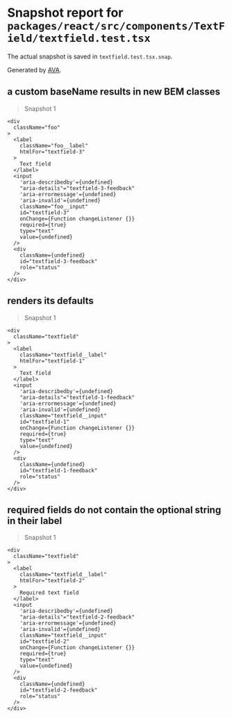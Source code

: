# Snapshot report for `packages/react/src/components/TextField/textfield.test.tsx`

The actual snapshot is saved in `textfield.test.tsx.snap`.

Generated by [AVA](https://avajs.dev).

## a custom baseName results in new BEM classes

> Snapshot 1

    <div
      className="foo"
    >
      <label
        className="foo__label"
        htmlFor="textfield-3"
      >
        Text field
      </label>
      <input
        'aria-describedby'={undefined}
        "aria-details"="textfield-3-feedback"
        'aria-errormessage'={undefined}
        'aria-invalid'={undefined}
        className="foo__input"
        id="textfield-3"
        onChange={Function changeListener {}}
        required={true}
        type="text"
        value={undefined}
      />
      <div
        className={undefined}
        id="textfield-3-feedback"
        role="status"
      />
    </div>

## renders its defaults

> Snapshot 1

    <div
      className="textfield"
    >
      <label
        className="textfield__label"
        htmlFor="textfield-1"
      >
        Text field
      </label>
      <input
        'aria-describedby'={undefined}
        "aria-details"="textfield-1-feedback"
        'aria-errormessage'={undefined}
        'aria-invalid'={undefined}
        className="textfield__input"
        id="textfield-1"
        onChange={Function changeListener {}}
        required={true}
        type="text"
        value={undefined}
      />
      <div
        className={undefined}
        id="textfield-1-feedback"
        role="status"
      />
    </div>

## required fields do not contain the optional string in their label

> Snapshot 1

    <div
      className="textfield"
    >
      <label
        className="textfield__label"
        htmlFor="textfield-2"
      >
        Required text field
      </label>
      <input
        'aria-describedby'={undefined}
        "aria-details"="textfield-2-feedback"
        'aria-errormessage'={undefined}
        'aria-invalid'={undefined}
        className="textfield__input"
        id="textfield-2"
        onChange={Function changeListener {}}
        required={true}
        type="text"
        value={undefined}
      />
      <div
        className={undefined}
        id="textfield-2-feedback"
        role="status"
      />
    </div>
